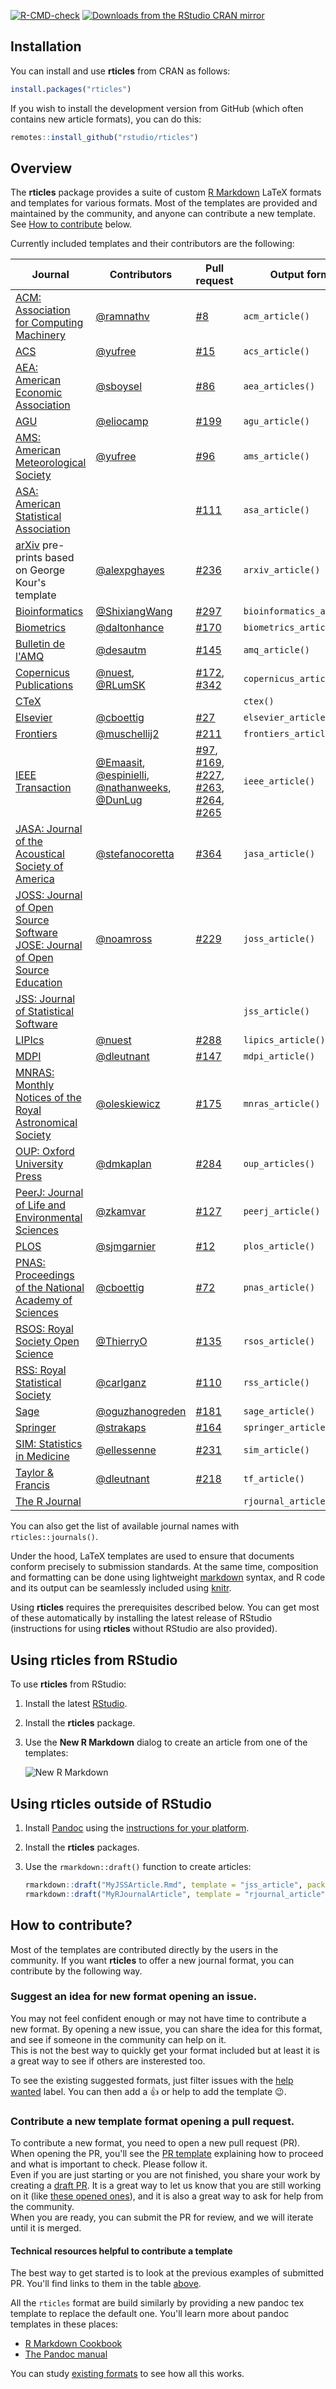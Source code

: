 <!-- badges: start -->
[![R-CMD-check](https://github.com/rstudio/rticles/workflows/R-CMD-check/badge.svg)](https://github.com/rstudio/rticles/actions)
[![Downloads from the RStudio CRAN mirror](https://cranlogs.r-pkg.org/badges/rticles)](https://cran.r-project.org/package=rticles)
<!-- badges: end -->

## Installation

You can install and use **rticles** from CRAN as follows:

```r
install.packages("rticles")
```

If you wish to install the development version from GitHub (which often contains new article formats), you can do this:

```r
remotes::install_github("rstudio/rticles")
```

## Overview

The **rticles** package provides a suite of custom [R Markdown](https://rmarkdown.rstudio.com) LaTeX formats and templates for various formats. Most of the templates are provided and maintained by the community, and anyone can contribute a new template. See [How to contribute](#how-to-contribute) below.

Currently included templates and their contributors are the following:

| Journal | Contributors | Pull request | Output format |
|-|-|-|-|
| [ACM: Association for Computing Machinery](https://www.acm.org/publications/about-publications) | [@ramnathv](https://github.com/ramnathv) | [#8](https://github.com/rstudio/rticles/pull/8) | `acm_article()` |
| [ACS](https://pubs.acs.org) | [@yufree](https://github.com/yufree) | [#15](https://github.com/rstudio/rticles/pull/15) | `acs_article()` |
| [AEA: American Economic Association](https://www.aeaweb.org/journals/policies/templates) | [@sboysel](https://github.com/sboysel) | [#86](https://github.com/rstudio/rticles/pull/86) | `aea_articles()` |
| [AGU](https://agupubs.onlinelibrary.wiley.com/) | [@eliocamp](https://github.com/eliocamp) | [#199](https://github.com/rstudio/rticles/pull/99) | `agu_article()` |
| [AMS: American Meteorological Society](https://www.ametsoc.org/) | [@yufree](https://github.com/yufree) | [#96](https://github.com/rstudio/rticles/pull/96) | `ams_article()` |
| [ASA: American Statistical Association](https://www.amstat.org/) |  | [#111](https://github.com/rstudio/rticles/pull/111) | `asa_article()` |
| [arXiv](https://arxiv.org/) pre-prints based on George Kour's template | [@alexpghayes](https://github.com) | [#236](https://github.com/rstudio/rticles/pull/236) | `arxiv_article()` |
| [Bioinformatics](https://academic.oup.com/bioinformatics) | [@ShixiangWang](https://github.com/ShixiangWang) | [#297](https://github.com/rstudio/rticles/pull/297) | `bioinformatics_article()` |
| [Biometrics](https://biometrics.biometricsociety.org) | [@daltonhance](https://github.com/daltonhance) | [#170](https://github.com/rstudio/rticles/pull/170) | `biometrics_article()` |
| [Bulletin de l'AMQ](https://www.amq.math.ca/bulletin/) | [@desautm](https://github.com/desautm) | [#145](https://github.com/rstudio/rticles/pull/145) | `amq_article()` |
| [Copernicus Publications](https://publications.copernicus.org) | [@nuest](https://github.com/nuest), [@RLumSK](https://github.com/RLumSK) | [#172](https://github.com/rstudio/rticles/pull/172), [#342](https://github.com/rstudio/rticles/pull/342) | `copernicus_article()` |
| [CTeX](https://ctan.org/pkg/ctex) |  |  | `ctex()` |
| [Elsevier](https://www.elsevier.com) | [@cboettig](https://github.com/cboettig) | [#27](https://github.com/rstudio/rticles/pull/27) | `elsevier_article()` |
| [Frontiers](https://www.frontiersin.org/) | [@muschellij2](https://github.com/muschellij2) | [#211](https://github.com/rstudio/rticles/pull/211) | `frontiers_article()` |
| [IEEE Transaction](http://www.ieee.org/publications_standards/publications/authors/author_templates.html) | [@Emaasit](https://github.com/Emaasit), [@espinielli](https://github.com/espinielli),  [@nathanweeks](https://github.com/nathanweeks), [@DunLug](https://github.com/DunLug) | [#97](https://github.com/rstudio/rticles/pull/97), [#169](https://github.com/rstudio/rticles/pull/169), [#227](https://github.com/rstudio/rticles/pull/227), [#263](https://github.com/rstudio/rticles/pull/263), [#264](https://github.com/rstudio/rticles/pull/264), [#265](https://github.com/rstudio/rticles/pull/265) | `ieee_article()` |
| [JASA: Journal of the Acoustical Society of America](https://asa.scitation.org/journal/jas) | [@stefanocoretta](https://github.com/stefanocoretta) | [#364](https://github.com/rstudio/rticles/pull/364) | `jasa_article()` |
| [JOSS: Journal of Open Source Software](https://joss.theoj.org/) [JOSE: Journal of Open Source Education](https://jose.theoj.org/) | [@noamross](https://github.com/noamross) | [#229](https://github.com/rstudio/rticles/pull/229) | `joss_article()` |
| [JSS: Journal of Statistical Software](https://www.jstatsoft.org) |  |  | `jss_article()` |
| [LIPIcs](https://www.dagstuhl.de/en/publications/lipics) | [@nuest](https://github.com/nuest) | [#288](https://github.com/rstudio/rticles/pull/288) | `lipics_article()` |
| [MDPI](https://www.mdpi.com) | [@dleutnant](https://github.com/dleutnant) | [#147](https://github.com/rstudio/rticles/pull/147) | `mdpi_article()` |
| [MNRAS: Monthly Notices of the Royal Astronomical Society](https://academic.oup.com/mnras) | [@oleskiewicz](https://github.com/oleskiewicz) | [#175](https://github.com/rstudio/rticles/pull/175) | `mnras_article()` |
| [OUP: Oxford University Press](https://academic.oup.com/journals/pages/authors/preparing_your_manuscript) | [@dmkaplan](https://github.com/dmkaplan) | [#284](https://github.com/rstudio/rticles/pull/284) | `oup_articles()` |
| [PeerJ: Journal of Life and Environmental Sciences](https://peerj.com) | [@zkamvar](https://github.com/zkamvar) | [#127](https://github.com/rstudio/rticles/pull/127) | `peerj_article()` |
| [PLOS](https://plos.org/#journals) | [@sjmgarnier](https://github.com/sjmgarnier) | [#12](https://github.com/rstudio/rticles/pull/12) | `plos_article()` |
| [PNAS: Proceedings of the National Academy of Sciences](https://www.pnas.org/) | [@cboettig](https://github.com/cboettig) | [#72](https://github.com/rstudio/rticles/pull/72) | `pnas_article()` |
| [RSOS: Royal Society Open Science](https://www.royalsocietypublishing.org/journal/rsos) | [@ThierryO](https://github.com/ThierryO) | [#135](https://github.com/rstudio/rticles/pull/135) | `rsos_article()` |
| [RSS: Royal Statistical Society](https://rss.org.uk/) | [@carlganz](https://github.com/carlganz) | [#110](https://github.com/rstudio/rticles/pull/110) | `rss_article()` |
| [Sage](https://uk.sagepub.com/en-gb/eur/manuscript-submission-guidelines) | [@oguzhanogreden](https://github.com/oguzhanogreden) | [#181](https://github.com/rstudio/rticles/pull/181) | `sage_article()` |
| [Springer](https://www.springer.com/gp/livingreviews/latex-templates) | [@strakaps](https://github.com/strakaps) | [#164](https://github.com/rstudio/rticles/pull/164) | `springer_article()` |
| [SIM: Statistics in Medicine](https://onlinelibrary.wiley.com/journal/10970258) | [@ellessenne](https://github.com/ellessenne) | [#231](https://github.com/rstudio/rticles/pull/231) | `sim_article()` |
| [Taylor & Francis](https://www.tandfonline.com/) | [@dleutnant](https://github.com/dleutnant) | [#218](https://github.com/rstudio/rticles/pull/218) | `tf_article()` |
| [The R Journal](https://journal.r-project.org/) |  |  | `rjournal_article()` |


You can also get the list of available journal names with `rticles::journals()`. 

Under the hood, LaTeX templates are used to ensure that documents conform precisely to submission standards. At the same time, composition and formatting can be done using lightweight [markdown](https://rmarkdown.rstudio.com/authoring_basics.html) syntax, and R code and its output can be seamlessly included using [knitr](https://yihui.org/knitr/).

Using **rticles** requires the prerequisites described below. You can get most of these automatically by installing the latest release of RStudio (instructions for using **rticles** without RStudio are also provided).

## Using rticles from RStudio

To use **rticles** from RStudio:

1. Install the latest [RStudio](https://rstudio.com/products/rstudio/download/).

2. Install the **rticles** package. 

3. Use the **New R Markdown** dialog to create an article from one of the templates:

    ![New R Markdown](https://rmarkdown.rstudio.com/images/new_r_markdown.png)

## Using rticles outside of RStudio

1. Install [Pandoc](https://pandoc.org) using the [instructions for your platform](https://rmarkdown.rstudio.com/docs/articles/pandoc.html).

2. Install the **rticles** packages.

3. Use the `rmarkdown::draft()` function to create articles:

    ```r
    rmarkdown::draft("MyJSSArticle.Rmd", template = "jss_article", package = "rticles")
    rmarkdown::draft("MyRJournalArticle", template = "rjournal_article", package = "rticles")
    ```

## How to contribute? 

Most of the templates are contributed directly by the users in the community. If you want **rticles** to offer a new journal format, you can contribute by the following way.

### Suggest an idea for new format opening an issue.

You may not feel confident enough or may not have time to contribute a new format. By opening a new issue, you can share the idea for this format, and see if someone in the community can help on it.  
This is not the best way to quickly get your format included but at least it is a great way to see if others are insterested too.

To see the existing suggested formats, just filter issues with the [help wanted](https://github.com/rstudio/rticles/labels/help%20wanted) label. You can then add a :+1: or help to add the template :wink:.

### Contribute a new template format opening a pull request.

To contribute a new format, you need to open a new pull request (PR). When opening the PR, you'll see the [PR template](https://github.com/rstudio/rticles/blob/master/.github/PULL_REQUEST_TEMPLATE.md) explaining how to proceed and what is important to check. Please follow it.  
Even if you are just starting or you are not finished, you share your work by creating a [draft PR](https://docs.github.com/en/github/collaborating-with-issues-and-pull-requests/about-pull-requests#draft-pull-requests). It is a great way to let us know that you are still working on it (like [these opened ones](https://github.com/rstudio/rticles/pulls?q=is%3Apr+draft%3Atrue+)), and it is also a great way to ask for help from the community.  
When you are ready, you can submit the PR for review, and we will iterate until it is merged.

#### Technical resources helpful to contribute a template

The best way to get started is to look at the previous examples of submitted PR. You'll find links to them in the table [above](#overview).

All the `rticles` format are build similarly by providing a new pandoc tex template to replace the default one. You'll learn more about pandoc templates in these places:

* [R Markdown Cookbook](https://bookdown.org/yihui/rmarkdown-cookbook/latex-template.html)
* [The Pandoc manual](https://pandoc.org/MANUAL.html#templates)

You can study [existing formats](inst/rmarkdown/templates) to see how all this works.
